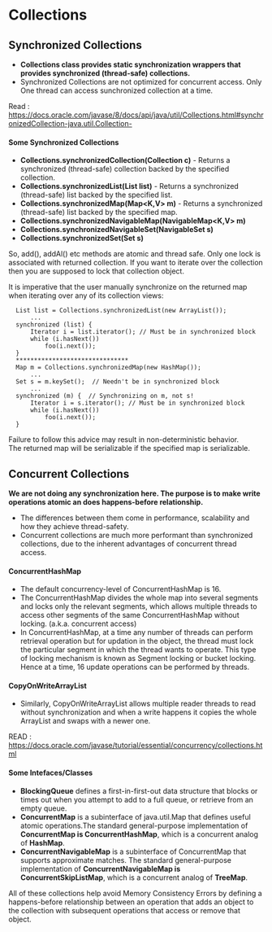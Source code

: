 # Collections 

## Synchronized Collections
* **Collections class provides static synchronization wrappers that provides synchronized (thread-safe) collections.**
* Synchronized Collections are not optimized for concurrent access. Only One thread can access sunchronized collection at a time.

Read : https://docs.oracle.com/javase/8/docs/api/java/util/Collections.html#synchronizedCollection-java.util.Collection-

#### Some Synchronized Collections
* **Collections.synchronizedCollection(Collection<T> c)** - Returns a synchronized (thread-safe) collection backed by the specified collection. 
* **Collections.synchronizedList(List<T> list)** - Returns a synchronized (thread-safe) list backed by the specified list.
* **Collections.synchronizedMap(Map<K,V> m)** - Returns a synchronized (thread-safe) list backed by the specified map.
* **Collections.synchronizedNavigableMap(NavigableMap<K,V> m)**
* **Collections.synchronizedNavigableSet(NavigableSet<T> s)**
* **Collections.synchronizedSet(Set<T> s)** 


So, add(), addAl() etc methods are atomic and thread safe. Only one lock is associated with returned collection. 
If you want to iterate over the collection then you are supposed to lock that collection object.

It is imperative that the user manually synchronize on the returned map when iterating over any of its collection views:
```
  List list = Collections.synchronizedList(new ArrayList());
      ...
  synchronized (list) {
      Iterator i = list.iterator(); // Must be in synchronized block
      while (i.hasNext())
          foo(i.next());
  }
  *******************************
  Map m = Collections.synchronizedMap(new HashMap());
      ...
  Set s = m.keySet();  // Needn't be in synchronized block
      ...
  synchronized (m) {  // Synchronizing on m, not s!
      Iterator i = s.iterator(); // Must be in synchronized block
      while (i.hasNext())
          foo(i.next());
  }
```
Failure to follow this advice may result in non-deterministic behavior.\
The returned map will be serializable if the specified map is serializable.

## Concurrent Collections
**We are not doing any synchronization here. The purpose is to make write operations atomic an does happens-before relationship.**

* The differences between them come in performance, scalability and how they achieve thread-safety.
* Concurrent collections are much more performant than synchronized collections, due to the inherent advantages of concurrent thread access.

#### ConcurrentHashMap
* The default concurrency-level of ConcurrentHashMap is 16.
* The ConcurrentHashMap divides the whole map into several segments and locks only the relevant segments, which allows multiple threads to access other segments of the same ConcurrentHashMap without locking. (a.k.a. concurrent access)
* In ConcurrentHashMap, at a time any number of threads can perform retrieval operation but for updation in the object, the thread must lock the particular segment in which the thread wants to operate. This type of locking mechanism is known as Segment locking or bucket locking. Hence at a time, 16 update operations can be performed by threads.

#### CopyOnWriteArrayList
* Similarly, CopyOnWriteArrayList allows multiple reader threads to read without synchronization and when a write happens it copies the whole ArrayList and swaps with a newer one.


READ : https://docs.oracle.com/javase/tutorial/essential/concurrency/collections.html

#### Some Intefaces/Classes 
* **BlockingQueue** defines a first-in-first-out data structure that blocks or times out when you attempt to add to a full queue, or retrieve from an empty queue.
* **ConcurrentMap** is a subinterface of java.util.Map that defines useful atomic operations.The standard general-purpose implementation of **ConcurrentMap is ConcurrentHashMap**, which is a concurrent analog of **HashMap**.
* **ConcurrentNavigableMap** is a subinterface of ConcurrentMap that supports approximate matches. The standard general-purpose implementation of **ConcurrentNavigableMap is ConcurrentSkipListMap**, which is a concurrent analog of **TreeMap**.

All of these collections help avoid Memory Consistency Errors by defining a happens-before relationship between an operation that adds an object to the collection with subsequent operations that access or remove that object.

